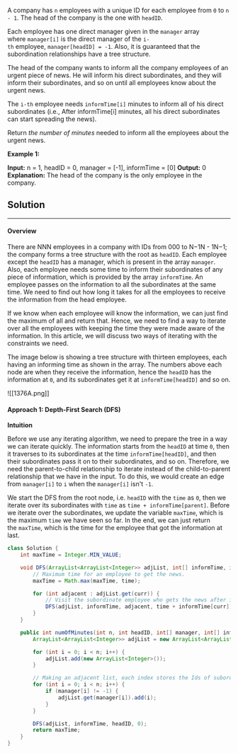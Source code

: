 A company has `n` employees with a unique ID for each employee from `0` to `n - 1`. The head of the company is the one with `headID`.

Each employee has one direct manager given in the `manager` array where `manager[i]` is the direct manager of the `i-th` employee, `manager[headID] = -1`. Also, it is guaranteed that the subordination relationships have a tree structure.

The head of the company wants to inform all the company employees of an urgent piece of news. He will inform his direct subordinates, and they will inform their subordinates, and so on until all employees know about the urgent news.

The `i-th` employee needs `informTime[i]` minutes to inform all of his direct subordinates (i.e., After informTime[i] minutes, all his direct subordinates can start spreading the news).

Return _the number of minutes_ needed to inform all the employees about the urgent news.

**Example 1:**

**Input:** n = 1, headID = 0, manager = [-1], informTime = [0]
**Output:** 0
**Explanation:** The head of the company is the only employee in the company.

## Solution

---

#### Overview

There are NNN employees in a company with IDs from 000 to N−1N - 1N−1; the company forms a tree structure with the root as `headID`. Each employee except the `headID` has a manager, which is present in the array `manager`. Also, each employee needs some time to inform their subordinates of any piece of information, which is provided by the array `informTime`. An employee passes on the information to all the subordinates at the same time. We need to find out how long it takes for all the employees to receive the information from the head employee.

If we know when each employee will know the information, we can just find the maximum of all and return that. Hence, we need to find a way to iterate over all the employees with keeping the time they were made aware of the information. In this article, we will discuss two ways of iterating with the constraints we need.

The image below is showing a tree structure with thirteen employees, each having an informing time as shown in the array. The numbers above each node are when they receive the information, hence the `headID` has the information at `0`, and its subordinates get it at `informTime[headID]` and so on.

![[1376A.png]]

#### Approach 1: Depth-First Search (DFS)

**Intuition**

Before we use any iterating algorithm, we need to prepare the tree in a way we can iterate quickly. The information starts from the `headID` at time `0`, then it traverses to its subordinates at the time `informTime[headID]`, and then their subordinates pass it on to their subordinates, and so on. Therefore, we need the parent-to-child relationship to iterate instead of the child-to-parent relationship that we have in the input. To do this, we would create an edge from `manager[i]` to `i` when the `manager[i]` isn't `-1`.

We start the DFS from the root node, i.e. `headID` with the `time` as `0`, then we iterate over its subordinates with `time` as `time + informTime[parent]`. Before we iterate over the subordinates, we update the variable `maxTime`, which is the maximum `time` we have seen so far. In the end, we can just return the `maxTime`, which is the time for the employee that got the information at last.

```java
class Solution {
    int maxTime = Integer.MIN_VALUE;

    void DFS(ArrayList<ArrayList<Integer>> adjList, int[] informTime, int curr, int time) {
        // Maximum time for an employee to get the news.
        maxTime = Math.max(maxTime, time);

        for (int adjacent : adjList.get(curr)) {
            // Visit the subordinate employee who gets the news after informTime[curr] unit time.
            DFS(adjList, informTime, adjacent, time + informTime[curr]);
        }
    }

    public int numOfMinutes(int n, int headID, int[] manager, int[] informTime) {
        ArrayList<ArrayList<Integer>> adjList = new ArrayList<ArrayList<Integer>>(n);

        for (int i = 0; i < n; i++) {
            adjList.add(new ArrayList<Integer>());
        }

        // Making an adjacent list, each index stores the Ids of subordinate employees.
        for (int i = 0; i < n; i++) {
            if (manager[i] != -1) {
                adjList.get(manager[i]).add(i);
            }
        }

        DFS(adjList, informTime, headID, 0);
        return maxTime;
    }
}
```